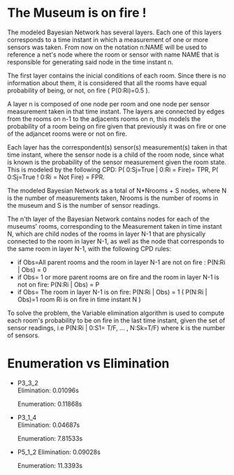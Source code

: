 # The Museum is on fire ! #
The modeled Bayesian Network has several layers. Each one of this layers corresponds to a time instant in which a measurement of one or more sensors was taken. From now on the notation n:NAME will be used to reference a net's node where the room or sensor with name NAME that is responsible for generating said node in the time instant n.

The first layer contains the inicial conditions of each room. Since there is no information about them, it is considered that all the rooms have equal probability of being, or not, on fire ( P(0:Ri)=0.5 ).

A layer n is composed of one node per room and one node per sensor measurement taken in that time instant. The layers are connected by edges from the rooms on n-1 to the adjacents rooms on n, this models the probability of a room being on fire given that previously it was on fire or one of the adjancet rooms were or not on fire.

Each layer has the correspondent(s) sensor(s) measurement(s) taken in that time instant, where the sensor node is a child of the room node, since what is known is the probability of the sensor measurement given the room state. This is modeled by the following CPD: P( 0:Sj=True | 0:Ri = Fire)= TPR, P( 0:Sj=True ! 0:Ri = Not Fire) = FPR.

The modeled Bayesian Network as a total of N*Nrooms + S nodes, where N is the number of measurements taken, Nrooms is the number of rooms in the museum and S is the number of sensor readings.

The n'th layer of the Bayesian Network contains nodes for each of the museums' rooms, corresponding to the Measurement taken in time instant N, which are child nodes of the rooms in layer N-1 that are physically connected to the room in layer N-1, as well as the node that corresponds to the same room in layer N-1, with the following CPD rules:
* if Obs=All parent rooms and the room in layer N-1 are not on fire : P(N:Ri | Obs) = 0
* if Obs= 1 or more parent rooms are on fire and the room in layer N-1 is not on fire: P(N:Ri | Obs) = P
* if Obs= The room in layer N-1 is on fire: P(N:Ri | Obs) = 1
( P(N:Ri | Obs)=1 room Ri is on fire in time instant N )

To solve the problem, the Variable elimination algorithm is used to compute each room's probability to be on fire in the last time instant, given the set of sensor readings, i.e P(N:Ri | 0:S1= T/F, ... , N:Sk=T/F) where k is the number of sensors.

# Enumeration vs Elimination # 

* P3_3_2    
    Elimination: 0.01096s

    Enumeration: 0.11868s
* P3_1_4    
    Elimination: 0.04687s

    Enumeration: 7.81533s
* P5_1_2
    Elimination: 0.09028s
    
    Enumeration: 11.3393s   